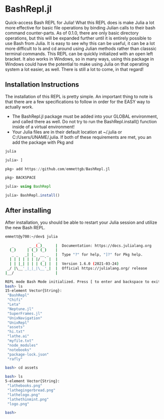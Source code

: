 # BashRepl.jl
Quick-access Bash REPL for Julia! What this REPL does is make Julia a lot more effective for basic file operations by binding Julian calls to their bash command counter-parts. As of 0.1.0, there are only basic directory operations, but this will be expanded further until it is entirely possible to use Bash from Julia. It is easy to see why this can be useful, it can be a lot more difficult to ls and cd around using Julian methods rather than classsic terminal commands. This REPL can be quickly initialized with an open left bracket. It also works in Windows, so in many ways, using this package in Windows could have the potential to make using Julia on that operating system a lot easier, as well. There is still a lot to come, in that regard!
## Installation Instructions
The installation of this REPL is pretty simple. An important thing to note is that there are a few specifications to follow in order for the EASY way to actually work.
- The BashRepl.jl package must be added into your GLOBAL environment, and called there as well. Do not try to run the BashRepl.install() function inside of a virtual environment!
- Your Julia files are in their default location at ~/.julia or C:/Users/UNAME/.julia.
If both of these requirements are met, you an add the package with Pkg and 
```julia
julia

julia> ]

pkg> add https://github.com/emmettgb/BashRepl.jl

pkg> BACKSPACE

julia> using BashRepl

julia> BashRepl.install()

```
## After installing
After installation, you should be able to restart your Julia session and utilize the new Bash REPL.
```bash
emmett@y700:~/dev$ julia
               _
   _       _ _(_)_     |  Documentation: https://docs.julialang.org
  (_)     | (_) (_)    |
   _ _   _| |_  __ _   |  Type "?" for help, "]?" for Pkg help.
  | | | | | | |/ _` |  |
  | | |_| | | | (_| |  |  Version 1.6.0 (2021-03-24)
 _/ |\__'_|_|_|\__'_|  |  Official https://julialang.org/ release
|__/                   |

REPL mode Bash Mode initialized. Press [ to enter and backspace to exit.
bash> ls
15-element Vector{String}:
 "BashRepl"
 "Chifi"
 "Leta"
 "Neptune.jl"
 "SuperFrames.jl"
 "UnixNavigation"
 "UnixRepl"
 "assets"
 "hi.txt"
 "lathe.ai"
 "myfile.txt"
 "node_modules"
 "notebooks"
 "package-lock.json"
 "rafly"

bash> cd assets

bash> ls
5-element Vector{String}:
 "lathebooks.png"
 "lathegingerbread.png"
 "lathelogo.png"
 "lathethinmint.png"
 "logo.png"

bash> 


```
